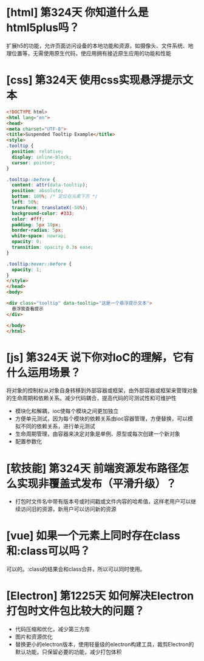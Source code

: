 # [html] 第324天 你知道什么是html5plus吗？

扩展h5的功能，允许页面访问设备的本地功能和资源，如摄像头、文件系统、地理位置等，无需使用原生代码，使应用拥有接近原生应用的功能和性能

# [css] 第324天 使用css实现悬浮提示文本

```html
<!DOCTYPE html>
<html lang="en">
<head>
<meta charset="UTF-8">
<title>Suspended Tooltip Example</title>
<style>
.tooltip {
  position: relative;
  display: inline-block;
  cursor: pointer;
}

.tooltip::before {
  content: attr(data-tooltip);
  position: absolute;
  bottom: 100%; /* 定位在元素下方 */
  left: 50%;
  transform: translateX(-50%);
  background-color: #333;
  color: #fff;
  padding: 5px 10px;
  border-radius: 5px;
  white-space: nowrap;
  opacity: 0;
  transition: opacity 0.3s ease;
}

.tooltip:hover::before {
  opacity: 1;
}
</style>
</head>
<body>

<div class="tooltip" data-tooltip="这是一个悬浮提示文本">
  悬浮我查看提示
</div>

</body>
</html>

```

# [js] 第324天 说下你对IoC的理解，它有什么运用场景？

将对象的控制权从对象自身转移到外部容器或框架，由外部容器或框架来管理对象的生命周期和依赖关系。减少代码耦合，提高代码的可测试性和可维护性
- 模块化和解耦，ioc使每个模块之间更加独立
- 方便单元测试，因为每个模块的依赖关系由ioc容器管理，方便替换，可以模拟不同的依赖关系，进行单元测试
- 生命周期管理，由容器来决定对象是单例、原型或每次创建一个新对象
- 配置参数化

# [软技能] 第324天 前端资源发布路径怎么实现非覆盖式发布（平滑升级）？

- 打包时文件名中带有版本号或时间戳或文件内容的哈希值，这样老用户可以继续访问旧的资源，新用户可以访问新的资源

# [vue] 如果一个元素上同时存在class和:class可以吗？

可以的。:class的结果会和class合并，所以可以同时使用。

# [Electron] 第1225天 如何解决Electron打包时文件包比较大的问题？

- 代码压缩和优化，减少第三方库
- 图片和资源优化
- 替换更小的electron版本，使用轻量级的electron构建工具，裁剪Electron的默认功能，只保留必要的功能，减少打包体积
